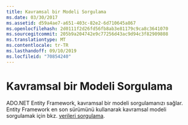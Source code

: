 ```yaml
---
title: Kavramsal bir Modeli Sorgulama
ms.date: 03/30/2017
ms.assetid: d59a4ae7-a651-403c-82e2-6d710645a867
ms.openlocfilehash: 2d0111f2d26fd56fb8ab3e81179c9ca8c3641070
ms.sourcegitcommit: 205b9a204742e9c77256d43ac9d94c3f82909808
ms.translationtype: MT
ms.contentlocale: tr-TR
ms.lasthandoff: 09/10/2019
ms.locfileid: "70854240"
---
```

# <a name="querying-a-conceptual-model"></a>Kavramsal bir Modeli Sorgulama
ADO.NET Entity Framework, kavramsal bir modeli sorgulamanızı sağlar. Entity Framework en son sürümünü kullanarak kavramsal modeli sorgulamak için bkz. [verileri sorgulama](https://go.microsoft.com/fwlink/?LinkId=235282).
